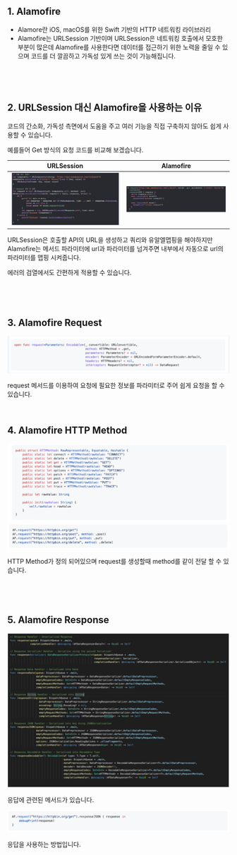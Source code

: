## 1. Alamofire

- Alamore란 iOS, macOS를 위한 Swift 기반의 HTTP 네트워킹 라이브러리
- Alamofire는 URLSession 기반이며 URLSession은 네트워킹 호출에서 모호한 부분이 많은데 Alamofire를 사용한다면 데이터를 접근하기 위한 노력을 줄일 수 있으며 코드를 더 깔끔하고 가독성 있게 쓰는 것이 가능해집니다.

​    

​    

## 2. URLSession 대신 Alamofire을 사용하는 이유

코드의 간소화, 가독성 측면에서 도움을 주고 여러 기능을 직접 구축하지 않아도 쉽게 사용할 수 있습니다.

예를들어 Get 방식의 요청 코드를 비교해 보겠습니다.

|              URLSession               |               Alamofire               |
| :-----------------------------------: | :-----------------------------------: |
| <img src="./images/Alamofire_01.png"> | <img src="./images/Alamofire_02.png"> |

URLSession은 호출할 API의 URL을 생성하고 쿼리와 유알엘맵핑을 해야하지만 Alamofire는 메서드 파라미터에 url과 파라미터를 넘겨주면 내부에서 자동으로 url의 파라미터를 맵핑 시켜줍니다.

에러의 검열에서도 간편하게 적용할 수 있습니다.

​    

​        

## 3. Alamofire Request

<img src="./images/Alamofire_03.png">

   request 메서드를 이용하여 요청에 필요한 정보를 파라미터로 주어 쉽게 요청을 할 수 있습니다.

   

​    

## 4. Alamofire HTTP Method

<img src="./images/Alamofire_04.png">

<img src="./images/Alamofire_05.png">

HTTP Method가 정의 되어있으며 request를 생성할때 method를 같이 전달 할 수 있습니다.

​    

​    

## 5. Alamofire Response

<img src="./images/Alamofire_06.png"> 

응답에 관련된 메서드가 있습니다.

<img src="./images/Alamofire_07.png">

응답을 사용하는 방법입니다.
